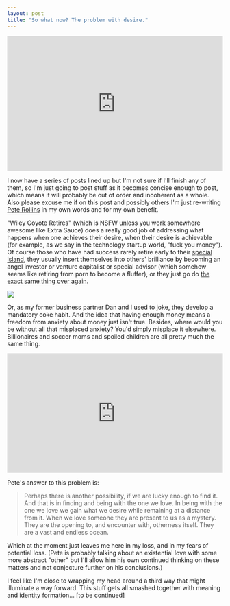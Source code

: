 ```yaml
---
layout: post
title: "So what now? The problem with desire."
---
```


<iframe width="100%" height="315" src="http://www.youtube.com/embed/HWG6VW9pkE4?rel=0" frameborder="0" allowfullscreen></iframe>

I now have a series of posts lined up but I'm not sure if I'll finish any of them, so I'm just going to post stuff as it becomes concise enough to post, which means it will probably be out of order and incoherent as a whole. Also please excuse me if on this post and possibly others I'm just re-writing [Pete Rollins](http://peterrollins.net/) in my own words and for my own benefit.

"Wiley Coyote Retires" (which is NSFW unless you work somewhere awesome like Extra Sauce) does a really good job of addressing what happens when one achieves their desire, when their desire is achievable (for example, as we say in the technology startup world, "fuck you money"). Of course those who have had success rarely retire early to their [special island](http://www.youtube.com/watch?v=gqjGPIYJsh0), they usually insert themselves into others' brilliance by becoming an angel investor or venture capitalist or special advisor (which somehow seems like retiring from porn to become a fluffer), or they just go do [the exact same thing over again](http://denniscrowley.com/). 

![]({{site.baseurl}}/assets/2011/10/7TL4.jpg)

Or, as my former business partner Dan and I used to joke, they develop a mandatory coke habit. And the idea that having enough money means a freedom from anxiety about money just isn't true. Besides, where would you be without all that misplaced anxiety? You'd simply misplace it elsewhere. Billionaires and soccer moms and spoiled children are all pretty much the same thing.

<iframe width="100%" height="279" src="http://www.youtube.com/embed/R8vJgYQU_lY?rel=0" frameborder="0" allowfullscreen></iframe>

Pete's answer to this problem is:

> Perhaps there is another possibility, if we are lucky enough to find it. And that is in finding and being with the one we love. In being with the one we love we gain what we desire while remaining at a distance from it. When we love someone they are present to us as a mystery. They are the opening to, and encounter with, otherness itself. They are a vast and endless ocean.

Which at the moment just leaves me here in my loss, and in my fears of potential loss. (Pete is probably talking about an existential love with some more abstract "other" but I'll allow him his own continued thinking on these matters and not conjecture further on his conclusions.)

I feel like I'm close to wrapping my head around a third way that might illuminate a way forward. This stuff gets all smashed together with meaning and identity formation... [to be continued]
